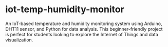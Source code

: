 # iot-temp-humidity-monitor
An IoT-based temperature and humidity monitoring system using Arduino, DHT11 sensor, and Python for data analysis. This beginner-friendly project is perfect for students looking to explore the Internet of Things and data visualization.
